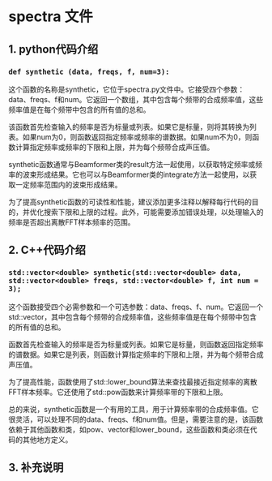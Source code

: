 # spectra 文件

## 1. python代码介绍


### `def synthetic (data, freqs, f, num=3):`

这个函数的名称是synthetic，它位于spectra.py文件中。它接受四个参数：data、freqs、f和num。它返回一个数组，其中包含每个频带的合成频率值，这些频率值是在每个频带中包含的所有值的总和。

该函数首先检查输入的频率是否为标量或列表。如果它是标量，则将其转换为列表。如果num为0，则函数返回指定频率或频率的谱数据。如果num不为0，则函数计算指定频率或频率的下限和上限，并为每个频带合成声压值。

synthetic函数通常与Beamformer类的result方法一起使用，以获取特定频率或频率的波束形成结果。它也可以与Beamformer类的integrate方法一起使用，以获取一定频率范围内的波束形成结果。

为了提高synthetic函数的可读性和性能，建议添加更多注释以解释每行代码的目的，并优化搜索下限和上限的过程。此外，可能需要添加错误处理，以处理输入的频率是否超出离散FFT样本频率的范围。


## 2. C++代码介绍

### `std::vector<double> synthetic(std::vector<double> data, std::vector<double> freqs, std::vector<double> f, int num = 3);`

这个函数接受四个必需参数和一个可选参数：data、freqs、f、num。它返回一个std::vector<double>，其中包含每个频带的合成频率值，这些频率值是在每个频带中包含的所有值的总和。

函数首先检查输入的频率是否为标量或列表。如果它是标量，则函数返回指定频率的谱数据。如果它是列表，则函数计算指定频率的下限和上限，并为每个频带合成声压值。

为了提高性能，函数使用了std::lower_bound算法来查找最接近指定频率的离散FFT样本频率。它还使用了std::pow函数来计算频率带的下限和上限。

总的来说，synthetic函数是一个有用的工具，用于计算频率带的合成频率值。它很灵活，可以处理不同的data、freqs、f和num值。但是，需要注意的是，该函数依赖于其他函数和类，如pow、vector和lower_bound，这些函数和类必须在代码的其他地方定义。

## 3. 补充说明

